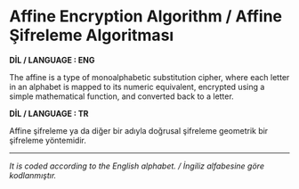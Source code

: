# Affine Encryption Algorithm / Affine Şifreleme Algoritması

**DİL / LANGUAGE : ENG**

The affine is a type of monoalphabetic substitution cipher, where each letter in an alphabet is 
mapped to its numeric equivalent, encrypted using a simple mathematical function, and converted 
back to a letter.

**DİL / LANGUAGE : TR**

Affine şifreleme ya da diğer bir adıyla doğrusal şifreleme geometrik bir şifreleme yöntemidir.
***********************************************
*It is coded according to the English alphabet. / İngiliz alfabesine göre kodlanmıştır.*

